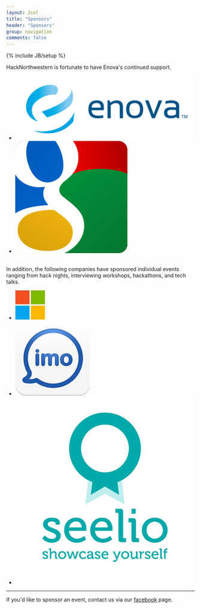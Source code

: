 ```yaml
---
layout: 2col
title: "Sponsors"
header: "Sponsors"
group: navigation
comments: false
---
```

{% include JB/setup %}

HackNorthwestern is fortunate to have Enova's continued support.

<ul class="thumbnails">
  <li class="span3">
    <a href="http://www.enova.com/careers!" class="thumbnail">
      <img src="/assets/images/Enova_logo.PNG">
    </a>
  </li>
  <li class="span2">
    <a href="http://www.google.com/about/jobs/" class="thumbnail">
      <img src="/assets/images/Googlelogo.png" alt="">
    </a>
  </li>
</ul>
<br/>
In addition, the following companies have sponsored individual events ranging from hack nights, interviewing workshops, hackathons, and tech talks.

<ul class="thumbnails">
	<li class="span1">
    <a href="http://microsoft.com" class="thumbnail">
      <img src="/assets/images/msft_logo.jpg" alt="">
    </a>
  </li>
  <li class="span1">
    <a href="http://imo.im" class="thumbnail">
      <img src="/assets/images/imo_logo.png" alt="">
    </a>
  </li>
  <li class="span1">
    <a href="http://seelio.com" class="thumbnail">
      <img src="/assets/images/seelio_logo.jpg" alt="">
    </a>
  </li>
</ul>

---

If you'd like to sponsor an event, contact us via our [facebook](http://www.facebook.com/HackNorthwestern) page.